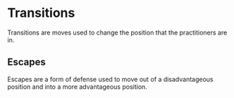 # Transitions
Transitions are moves used to change the position that the practitioners are in.

## Escapes
Escapes are a form of defense used to move out of a disadvantageous position and into a more advantageous position.

